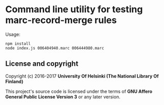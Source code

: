 # Command line utility for testing marc-record-merge rules

Usage:
```
npm install
node index.js 006404940.marc 006444980.marc
```

## License and copyright

Copyright (c) 2016-2017 **University Of Helsinki (The National Library Of Finland)**

This project's source code is licensed under the terms of **GNU Affero General Public License Version 3** or any later version.
```
